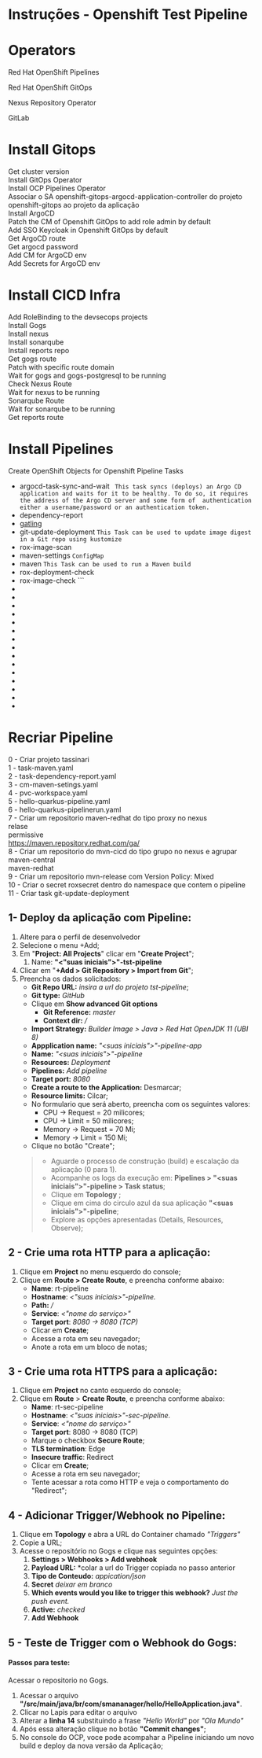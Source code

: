 # Instruções - Openshift Test Pipeline

# Operators
Red Hat OpenShift Pipelines

Red Hat OpenShift GitOps

Nexus Repository Operator

GitLab
# Install Gitops
Get cluster version<br>
Install GitOps Operator<br>
Install OCP Pipelines Operator<br>
Associar o SA openshift-gitops-argocd-application-controller do projeto openshift-gitops ao projeto da aplicação<br>
Install ArgoCD<br>
Patch the CM of Openshift GitOps to add role admin by default<br>
Add SSO Keycloak in Openshift GitOps by default<br>
Get ArgoCD route<br>
Get argocd password<br>
Add CM for ArgoCD env<br>
Add Secrets for ArgoCD env

# Install CICD Infra
Add RoleBinding to the devsecops projects<br>
Install Gogs<br>
Install nexus<br>
Install sonarqube<br>
Install reports repo<br>
Get gogs route<br>
Patch with specific route domain<br>
Wait for gogs and gogs-postgresql to be running<br>
Check Nexus Route<br>
Wait for nexus to be running<br>
Sonarqube Route<br>
Wait for sonarqube to be running<br>
Get reports route

# Install Pipelines
Create OpenShift Objects for Openshift Pipeline Tasks
* argocd-task-sync-and-wait ```
   This task syncs (deploys) an Argo CD application and waits for it to be healthy.
   To do so, it requires the address of the Argo CD server and some form of 
   authentication either a username/password or an authentication token.```
* dependency-report
* [gatling](https://gatling.io/)
* git-update-deployment ``` This Task can be used to update image digest in a Git repo using kustomize ```
* rox-image-scan
* maven-settings ``` ConfigMap ```
* maven ``` This Task can be used to run a Maven build ```
* rox-deployment-check 
* rox-image-check ``` 
*
*
*
*
*
*
*
*
*
*
*
*
*
*
*


# Recriar Pipeline
0 - Criar projeto tassinari<br>
1 - task-maven.yaml<br>
2 - task-dependency-report.yaml<br>
3 - cm-maven-setings.yaml<br>
4 - pvc-workspace.yaml<br>
5 - hello-quarkus-pipeline.yaml<br>
6 - hello-quarkus-pipelinerun.yaml<br>
7 - Criar um repositorio maven-redhat do tipo proxy no nexus<br>
relase<br>
permissive<br>
https://maven.repository.redhat.com/ga/<br>
8 - Criar um repositorio do mvn-cicd do tipo grupo no nexus e agrupar<br>
maven-central<br>
maven-redhat<br>
9 - Criar um repositorio mvn-release com Version Policy: Mixed<br>
10 - Criar o secret roxsecret dentro do namespace que contem o pipeline<br>
11 - Criar task git-update-deployment


## 1- Deploy da aplicação com Pipeline:

1. Altere para o perfil de desenvolvedor
2. Selecione o menu +Add;
3. Em "**Project: All Projects**" clicar em "**Create Project**";
    1. Name: **"<"suas iniciais">"-tst-pipeline**
4. Clicar em "**+Add > Git Repository > Import from Git**";
5. Preencha os dados solicitados:
    - **Git Repo URL:** *insira a url do projeto tst-pipeline*;
    - **Git type:** *GitHub*
    - Clique em **Show advanced Git options**
        - **Git Reference:** *master*
        - **Context dir:** */*
    - **Import Strategy:** *Builder Image > Java > Red Hat OpenJDK 11 (UBI 8)*
    - **Appplication name:** *"<suas iniciais">"-pipeline-app*
    - **Name:** *"<suas iniciais">"-pipeline*
    - **Resources:** *Deployment*
    - **Pipelines:** *Add pipeline*
    - **Target port:** *8080*
    - **Create a route to the Application:** Desmarcar;
    - **Resource limits:** Cilcar;
    - No formulario que será aberto, preencha com os seguintes valores:
        - CPU -> Request = 20 milicores;
        - CPU -> Limit = 50 milicores;
        - Memory -> Request = 70 Mi;
        - Memory -> Limit = 150 Mi;
    - Clique no botão "Create";
   >
   >- Aguarde o processo de construção (build) e escalação da aplicação (0 para 1).
   >- Acompanhe os logs da execução em: **Pipelines > "<suas iniciais">"-pipeline > Task status**;
   >- Clique em **Topology** ;
   >- Clique em cima do circulo azul da sua aplicação **"<suas iniciais">"-pipeline**;
   >- Explore as opções apresentadas (Details, Resources, Observe);

## 2 - Crie uma rota HTTP para a aplicação:
1. Clique em **Project** no menu esquerdo do console;
2. Clique em **Route > Create Route**, e preencha conforme abaixo:
    - **Name**: rt-pipeline
    - **Hostname**:  *<"suas iniciais>"-pipeline.<dominio openshift>*
    - **Path:** */*
    - **Service**: *<"nome do serviço>"*
    - **Target port**: *8080 -> 8080 (TCP)*
    - Clicar em **Create**;
    - Acesse a rota em seu navegador;
    - Anote a rota em um bloco de notas;

## 3 - Crie uma rota HTTPS para a aplicação:
1. Clique em **Project** no canto esquerdo do console;
2. Clique em **Route** > **Create Route**, e preencha conforme abaixo:
    - **Name**: rt-sec-pipeline
    - **Hostname**: *<"suas iniciais>"-sec-pipeline.<dominio openshift>*
    - **Service**: *<"nome do serviço>"*
    - **Target port**: 8080 -> 8080 (TCP)
    - Marque o checkbox **Secure Route**;
    - **TLS termination**: Edge
    - **Insecure traffic**: Redirect
    - Clicar em **Create**;
    - Acesse a rota em seu navegador;
    - Tente acessar a rota como HTTP e veja o comportamento do "Redirect";

## 4 - Adicionar Trigger/Webhook no Pipeline:

1. Clique em **Topology** e abra a URL do Container chamado *"Triggers"*
2. Copie a URL;
3. Acesse o repositório no Gogs e clique nas seguintes opções:
    1. **Settings > Webhooks > Add webhook**
    2. **Payload URL:** *colar a url do Trigger copiada no passo anterior
    3. **Tipo de Conteudo:** *appication/json*
    4. **Secret** *deixar em branco*
    5. **Which events would you like to trigger this webhook?** *Just the push event.*
    6. **Active:** *checked*
    7. **Add Webhook**

## 5 - Teste de Trigger com o Webhook do Gogs:

#### Passos para teste:

Acessar o repositorio no Gogs.

1. Acessar o arquivo **"/src/main/java/br/com/smananager/hello/HelloApplication.java"**.
2. Clicar no Lapis para editar o arquivo
3. Alterar a **linha 14** substituindo a frase *"Hello World"* por *"Ola Mundo"*
4. Após essa alteração clique no botão **"Commit changes"**;
5. No console do OCP, voce pode acompahar a Pipeline iniciando um novo build e deploy da nova versão da Aplicação;

